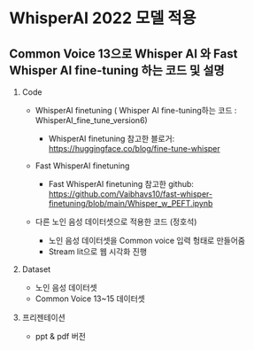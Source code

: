 # WhisperAI 2022 모델 적용

## Common Voice 13으로 Whisper AI 와 Fast Whisper AI fine-tuning 하는 코드 및 설명


1. Code
   * WhisperAI finetuning ( Whisper AI fine-tuning하는 코드 : WhisperAI_fine_tune_version6)
      - WhisperAI finetuning 참고한 블로거: https://huggingface.co/blog/fine-tune-whisper
   * Fast WhisperAI finetuning
      - Fast WhisperAI finetuning 참고한 github: https://github.com/Vaibhavs10/fast-whisper-finetuning/blob/main/Whisper_w_PEFT.ipynb

   * 다른 노인 음성 데이터셋으로 적용한 코드 (정호석)
     - 노인 음성 데이터셋을 Common voice 입력 헝태로 만들어줌
     - Stream lit으로 웹 시각화 진행
3. Dataset
   * 노인 음성 데이터셋
   * Common Voice 13~15 데이터셋

4. 프리젠테이션
   * ppt & pdf 버전
     


